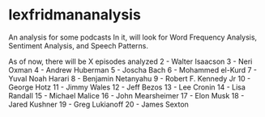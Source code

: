 # lexfridmananalysis
An analysis for some podcasts
In it, will look for Word Frequency Analysis, Sentiment Analysis, and Speech Patterns. 

 As of now, there will be X episodes analyzed 
 2 - Walter Isaacson 
 3 - Neri Oxman 
 4 - Andrew Huberman 
 5 - Joscha Bach 
 6 - Mohammed el-Kurd 
 7 - Yuval Noah Harari 
 8 - Benjamin Netanyahu 
 9 - Robert F. Kennedy Jr 
 10 - George Hotz 
 11 - Jimmy Wales 
 12 - Jeff Bezos 
 13 - Lee Cronin 
 14 - Lisa Randall 
 15 - Michael Malice 
 16 - John Mearsheimer 
 17 -  Elon Musk 
 18 - Jared Kushner 
 19 - Greg Lukianoff 
 20 - James Sexton 

 
 
 
 
